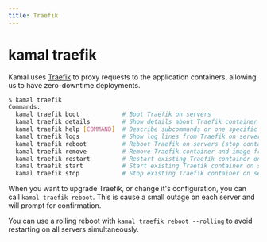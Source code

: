```yaml
---
title: Traefik
---
```


# kamal traefik

Kamal uses [Traefik](https://traefik.io/traefik/) to proxy requests to the application containers, allowing us to have zero-downtime deployments.

```bash
$ kamal traefik
Commands:
  kamal traefik boot            # Boot Traefik on servers
  kamal traefik details         # Show details about Traefik container from servers
  kamal traefik help [COMMAND]  # Describe subcommands or one specific subcommand
  kamal traefik logs            # Show log lines from Traefik on servers
  kamal traefik reboot          # Reboot Traefik on servers (stop container, remove container, start new container)
  kamal traefik remove          # Remove Traefik container and image from servers
  kamal traefik restart         # Restart existing Traefik container on servers
  kamal traefik start           # Start existing Traefik container on servers
  kamal traefik stop            # Stop existing Traefik container on servers
```

When you want to upgrade Traefik, or change it's configuration, you can call `kamal traefik reboot`. This is cause a small outage on each server and will prompt for confirmation.

You can use a rolling reboot with `kamal traefik reboot --rolling` to avoid restarting on all servers simultaneously.
